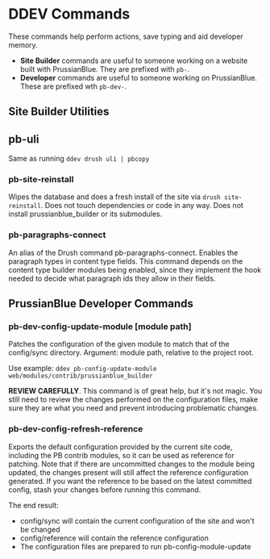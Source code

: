 # DDEV Commands
These commands help perform actions, save typing and aid developer memory.

* **Site Builder** commands are useful to someone working on a website built with PrussianBlue. They are prefixed with `pb-`.
* **Developer** commands are useful to someone working on PrussianBlue. These are prefixed wth `pb-dev-`.

## Site Builder Utilities

## pb-uli
Same as running `ddev drush uli | pbcopy`

### pb-site-reinstall
Wipes the database and does a fresh install of the site via `drush site-reinstall`. Does not touch dependencies or code in any way. Does not install prussianblue_builder or its submodules.

### pb-paragraphs-connect
An alias of the Drush command pb-paragraphs-connect. Enables the paragraph types in content type fields. This command depends on the content type builder modules being enabled, since they implement the hook needed to decide what paragraph ids they allow in their fields.

## PrussianBlue Developer Commands

### pb-dev-config-update-module [module path]
Patches the configuration of the given module to match that of the config/sync directory.
Argument: module path, relative to the project root.

Use example: `ddev pb-config-update-module web/modules/contrib/prussianblue_builder`

**REVIEW CAREFULLY**. This command is of great help, but it's not magic. You still need to review the changes performed on the configuration files, make sure they are what you need and prevent introducing problematic changes.

### pb-dev-config-refresh-reference
Exports the default configuration provided by the current site code, including the PB contrib modules, so it can be used as reference for patching. Note that if there are uncommitted changes to the module being updated, the changes present will still affect the reference configuration generated. If you want the reference to be based on the latest committed config, stash your changes before running this command.

The end result:

- config/sync will contain the current configuration of the site and won't be changed
- config/reference will contain the reference configuration
- The configuration files are prepared to run pb-config-module-update
